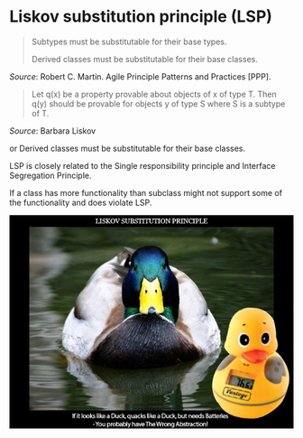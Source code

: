 # Liskov substitution principle (LSP)

> Subtypes must be substitutable for their base types.
>
> Derived classes must be substitutable for their base classes.

*Source*: Robert C. Martin. Agile Principle Patterns and Practices [PPP].

 > Let q(x) be a property provable about objects of x of type T. 
 > Then q(y) should be provable for objects y of type S where S is a subtype of T.

*Source*:  Barbara Liskov

or Derived classes must be substitutable for their base classes.


LSP is closely related to the Single responsibility principle and Interface Segregation Principle.

If a class has more functionality than subclass might not support some of the functionality and does violate LSP.



![image](LSP_WithText-mallard-duck.jpg)
